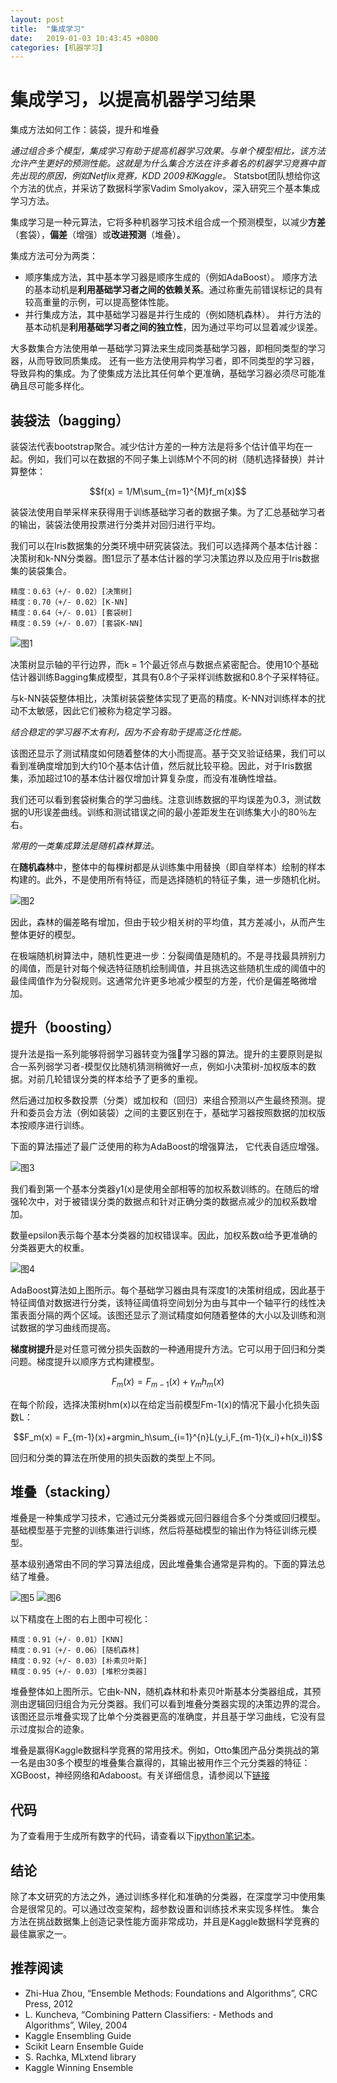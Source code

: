 ```yaml
---
layout: post
title:  "集成学习"
date:   2019-01-03 10:43:45 +0800
categories: [机器学习]
---
```


# 集成学习，以提高机器学习结果
集成方法如何工作：装袋，提升和堆叠

*通过组合多个模型，集成学习有助于提高机器学习效果。与单个模型相比，该方法允许产生更好的预测性能。这就是为什么集合方法在许多着名的机器学习竞赛中首先出现的原因，例如Netflix竞赛，KDD 2009和Kaggle。*
Statsbot团队想给你这个方法的优点，并采访了数据科学家Vadim Smolyakov，深入研究三个基本集成学习方法。

集成学习是一种元算法，它将多种机器学习技术组合成一个预测模型，以减少**方差**（套袋），**偏差**（增强）或**改进预测**（堆叠）。

集成方法可分为两类：
- 顺序集成方法，其中基本学习器是顺序生成的（例如AdaBoost）。
顺序方法的基本动机是**利用基础学习者之间的依赖关系**。通过称重先前错误标记的具有较高重量的示例，可以提高整体性能。
- 并行集成方法，其中基础学习器是并行生成的（例如随机森林）。
并行方法的基本动机是**利用基础学习者之间的独立性**，因为通过平均可以显着减少误差。

大多数集合方法使用单一基础学习算法来生成同类基础学习器，即相同类型的学习器，从而导致同质集成。
还有一些方法使用异构学习者，即不同类型的学习器，导致异构的集成。为了使集成方法比其任何单个更准确，基础学习器必须尽可能准确且尽可能多样化。

## 装袋法（bagging）
装袋法代表bootstrap聚合。减少估计方差的一种方法是将多个估计值平均在一起。例如，我们可以在数据的不同子集上训练M个不同的树（随机选择替换）并计算整体：

$$f(x) = 1/M\sum_{m=1}^{M}f_m(x)$$

装袋法使用自举采样来获得用于训练基础学习者的数据子集。为了汇总基础学习者的输出，装袋法使用投票进行分类并对回归进行平均。

我们可以在Iris数据集的分类环境中研究装袋法。我们可以选择两个基本估计器：决策树和k-NN分类器。图1显示了基本估计器的学习决策边界以及应用于Iris数据集的装袋集合。
```
精度：0.63（+/- 0.02）[决策树] 
精度：0.70（+/- 0.02）[K-NN] 
精度：0.64（+/- 0.01）[套袋树] 
精度：0.59（+/- 0.07）[套袋K-NN]
```
![图1](https://cdn-images-1.medium.com/max/2000/0*_qR1_TDjTpchTmDE.)

决策树显示轴的平行边界，而k = 1个最近邻点与数据点紧密配合。使用10个基础估计器训练Bagging集成模型，其具有0.8个子采样训练数据和0.8个子采样特征。

与k-NN装袋整体相比，决策树装袋整体实现了更高的精度。K-NN对训练样本的扰动不太敏感，因此它们被称为稳定学习器。

*结合稳定的学习器不太有利，因为不会有助于提高泛化性能。*

该图还显示了测试精度如何随着整体的大小而提高。基于交叉验证结果，我们可以看到准确度增加到大约10个基本估计值，然后就比较平稳。因此，对于Iris数据集，添加超过10的基本估计器仅增加计算复杂度，而没有准确性增益。

我们还可以看到套袋树集合的学习曲线。注意训练数据的平均误差为0.3，测试数据的U形误差曲线。训练和测试错误之间的最小差距发生在训练集大小的80％左右。

*常用的一类集成算法是随机森林算法。*

在**随机森林**中，整体中的每棵树都是从训练集中用替换（即自举样本）绘制的样本构建的。此外，不是使用所有特征，而是选择随机的特征子集，进一步随机化树。

![图2](https://cdn-images-1.medium.com/max/1600/0*uGzCQfXlC-97VR10.)

因此，森林的偏差略有增加，但由于较少相关树的平均值，其方差减小，从而产生整体更好的模型。

在极端随机树算法中，随机性更进一步：分裂阈值是随机的。不是寻找最具辨别力的阈值，而是针对每个候选特征随机绘制阈值，并且挑选这些随机生成的阈值中的最佳阈值作为分裂规则。这通常允许更多地减少模型的方差，代价是偏差略微增加。

## 提升（boosting）
提升法是指一系列能够将弱学习器转变为强学习器的算法。提升的主要原则是拟合一系列弱学习者-模型仅比随机猜测稍微好一点，例如小决策树-加权版本的数据。对前几轮错误分类的样本给予了更多的重视。

然后通过加权多数投票（分类）或加权和（回归）来组合预测以产生最终预测。提升和委员会方法（例如装袋）之间的主要区别在于，基础学习器按照数据的加权版本按顺序进行训练。

下面的算法描述了最广泛使用的称为AdaBoost的增强算法， 它代表自适应增强。

![图3](https://cdn-images-1.medium.com/max/1600/0*MmYd6wgreP-oBoKi.)

我们看到第一个基本分类器y1(x)是使用全部相等的加权系数训练的。在随后的增强轮次中，对于被错误分类的数据点和针对正确分类的数据点减少的加权系数增加。

数量epsilon表示每个基本分类器的加权错误率。因此，加权系数α给予更准确的分类器更大的权重。

![图4](https://cdn-images-1.medium.com/max/2000/0*yu6i_z6UwcQLHpua.)

AdaBoost算法如上图所示。每个基础学习器由具有深度1的决策树组成，因此基于特征阈值对数据进行分类，该特征阈值将空间划分为由与其中一个轴平行的线性决策表面分隔的两个区域。该图还显示了测试精度如何随着整体的大小以及训练和测试数据的学习曲线而提高。

**梯度树提升**是对任意可微分损失函数的一种通用提升方法。它可以用于回归和分类问题。梯度提升以顺序方式构建模型。

$$F_m(x) = F_{m-1}(x)+γ_mh_m(x)$$

在每个阶段，选择决策树hm(x)以在给定当前模型Fm-1(x)的情况下最小化损失函数L：

$$F_m(x) = F_{m-1}(x)+argmin_h\sum_{i=1}^{n}L(y_i,F_{m-1}(x_i)+h(x_i))$$

回归和分类的算法在所使用的损失函数的类型上不同。

## 堆叠（stacking）
堆叠是一种集成学习技术，它通过元分类器或元回归器组合多个分类或回归模型。基础模型基于完整的训练集进行训练，然后将基础模型的输出作为特征训练元模型。

基本级别通常由不同的学习算法组成，因此堆叠集合通常是异构的。下面的算法总结了堆叠。

![图5](https://cdn-images-1.medium.com/max/1600/0*GXMZ7SIXHyVzGCE_.)
![图6](https://cdn-images-1.medium.com/max/2000/0*68zDJt_8RZ953Y5U.)

以下精度在上图的右上图中可视化：
```
精度：0.91（+/- 0.01）[KNN] 
精度：0.91（+/- 0.06）[随机森林] 
精度：0.92（+/- 0.03）[朴素贝叶斯] 
精度：0.95（+/- 0.03）[堆积分类器]
```
堆叠整体如上图所示。它由k-NN，随机森林和朴素贝叶斯基本分类器组成，其预测由逻辑回归组合为元分类器。我们可以看到堆叠分类器实现的决策边界的混合。该图还显示堆叠实现了比单个分类器更高的准确度，并且基于学习曲线，它没有显示过度拟合的迹象。

堆叠是赢得Kaggle数据科学竞赛的常用技术。例如，Otto集团产品分类挑战的第一名是由30多个模型的堆叠集合赢得的，其输出被用作三个元分类器的特征：XGBoost，神经网络和Adaboost。有关详细信息，请参阅以下[链接](https://www.kaggle.com/c/otto-group-product-classification-challenge/discussion/14335)

## 代码
为了查看用于生成所有数字的代码，请查看以下[ipython笔记本](https://github.com/vsmolyakov/experiments_with_python/blob/master/chp01/ensemble_methods.ipynb)。
## 结论
除了本文研究的方法之外，通过训练多样化和准确的分类器，在深度学习中使用集合是很常见的。可以通过改变架构，超参数设置和训练技术来实现多样性。
集合方法在挑战数据集上创造记录性能方面非常成功，并且是Kaggle数据科学竞赛的最佳赢家之一。
## 推荐阅读
- Zhi-Hua Zhou, “Ensemble Methods: Foundations and Algorithms”, CRC Press, 2012
- L. Kuncheva, “Combining Pattern Classifiers: - Methods and Algorithms”, Wiley, 2004
- Kaggle Ensembling Guide
- Scikit Learn Ensemble Guide
- S. Rachka, MLxtend library
- Kaggle Winning Ensemble

<script type="text/javascript" src="http://cdn.mathjax.org/mathjax/latest/MathJax.js?config=default"></script>
